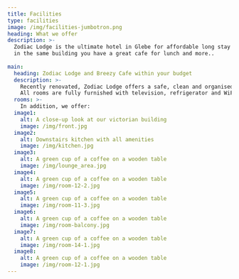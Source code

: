 ```yaml
---
title: Facilities
type: facilities
image: /img/facilities-jumbotron.png
heading: What we offer
description: >-
  Zodiac Lodge is the ultimate hotel in Glebe for affordable long stay
  in the same building you have a great cafe for lunch and more..
  
main:
  heading: Zodiac Lodge and Breezy Cafe within your budget
  description: >-
    Recently renovated, Zodiac Lodge offers a safe, clean and organised environment with very comfortable arrangements.
    All rooms are fully furnished with television, refrigerator and WiFi internet access; some rooms have balconies and ensuite. 
  rooms: >-
    In addition, we offer:
  image1:
    alt: A close-up look at our victorian building
    image: /img/front.jpg
  image2:
    alt: Downstairs kitchen with all amenities
    image: /img/kitchen.jpg
  image3:
    alt: A green cup of a coffee on a wooden table
    image: /img/lounge_area.jpg
  image4:
    alt: A green cup of a coffee on a wooden table
    image: /img/room-12-2.jpg
  image5:
    alt: A green cup of a coffee on a wooden table
    image: /img/room-11-3.jpg
  image6:
    alt: A green cup of a coffee on a wooden table
    image: /img/room-balcony.jpg
  image7:
    alt: A green cup of a coffee on a wooden table
    image: /img/room-14-1.jpg
  image8:
    alt: A green cup of a coffee on a wooden table
    image: /img/room-12-1.jpg
---
```

